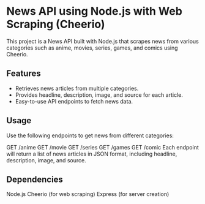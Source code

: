 # News API using Node.js with Web Scraping (Cheerio)

This project is a News API built with Node.js that scrapes news from various categories such as anime, movies, series, games, and comics using Cheerio.

## Features

- Retrieves news articles from multiple categories.
- Provides headline, description, image, and source for each article.
- Easy-to-use API endpoints to fetch news data.

## Usage
Use the following endpoints to get news from different categories:

GET /anime
GET /movie
GET /series
GET /games
GET /comic
Each endpoint will return a list of news articles in JSON format, including headline, description, image, and source.

## Dependencies
Node.js
Cheerio (for web scraping)
Express (for server creation)